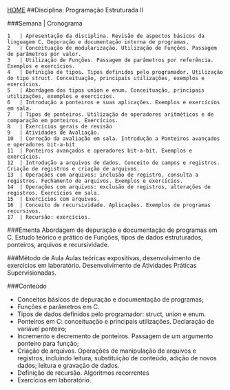 [HOME](https://github.com/Webschool-io/Ensino-Superior-de-Informatica-GRATUITO) 
##Disciplina: Programação Estruturada II

###Semana | Cronograma
```
1	| Apresentação da disciplina. Revisão de aspectos básicos da linguagem C. Depuração e documentação interna de programas.
2	| Conceituação de modularização. Utilização de Funções. Passagem de parâmetros por valor.
3	| Utilização de Funções. Passagem de parâmetros por referência. Exemplos e exercícios.
4	| Definição de tipos. Tipos definidos pelo programador. Utilização do tipo struct. Conceituação, principais utilizações, exemplos e exercícios.
5	| Abordagem dos tipos union e enum. Conceituação, principais utilizações, exemplos e exercícios.
6	| Introdução a ponteiros e suas aplicações. Exemplos e exercícios em sala.
7	| Tipos de ponteiros. Utilização de operadores aritméticos e de comparação em ponteiros. Exercícios.
8	| Exercícios gerais de revisão
9	| Atividades de Avaliação.
10	| Correção da avaliação em sala. Introdução a Ponteiros avançados e operadores bit-a-bit
11	| Ponteiros avançados e operadores bit-a-bit. Exemplos e exercícios.
12	| Introdução a arquivos de dados. Conceito de campos e registros. Criação de registros e criação de arquivos.
13	| Operações com arquivos: inclusão de registro, consulta a registros. Fechamento de arquivos. Exemplos e exercícios.
14	| Operações com arquivos: exclusão de registros, alterações de registros. Exercícios em sala.
15	| Exercícios com arquivos.
16	| Conceito de recursividade. Aplicações. Exemplos de programas recursivos.
17	| Recursão: exercícios.

```
###Ementa
Abordagem de depuração e documentação de programas em C. Estudo teórico e prático de Funções, tipos de dados estruturados, ponteiros, arquivos e recursividade.

###Método de Aula
Aulas teóricas expositivas, desenvolvimento de exercícios em laboratório. Desenvolvimento de Atividades Práticas Supervisionadas.

###Conteúdo
- Conceitos básicos de depuração e documentação de programas;
- Funções e parâmetros em C.
- Tipos de dados definidos pelo programador: struct, union e enum.
- Ponteiros em C: conceituação e principais utilizações. Declaração de variável ponteiro;
- Incremento e decremento de ponteiros. Passagem de um argumento ponteiro para função;
- Criação de arquivos. Operações de manipulação de arquivos e registros, incluindo leitura, substituição de conteúdo, adição de novos dados; leitura e gravação de dados.
- Definição de recursão. Algoritmos recorrentes
- Exercícios em laboratório.